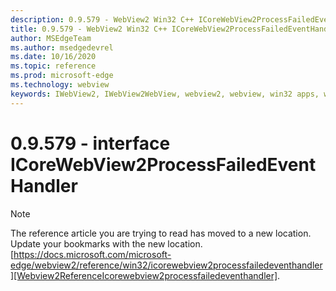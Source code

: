 ```yaml
---
description: 0.9.579 - WebView2 Win32 C++ ICoreWebView2ProcessFailedEventHandler
title: 0.9.579 - WebView2 Win32 C++ ICoreWebView2ProcessFailedEventHandler
author: MSEdgeTeam
ms.author: msedgedevrel
ms.date: 10/16/2020
ms.topic: reference
ms.prod: microsoft-edge
ms.technology: webview
keywords: IWebView2, IWebView2WebView, webview2, webview, win32 apps, win32, edge, ICoreWebView2, ICoreWebView2Controller, browser control, edge html, ICoreWebView2ProcessFailedEventHandler
---
```


# 0.9.579 - interface ICoreWebView2ProcessFailedEventHandler 

> [!NOTE]
> The reference article you are trying to read has moved to a new location.  
> Update your bookmarks with the new location.  
> [https://docs.microsoft.com/microsoft-edge/webview2/reference/win32/icorewebview2processfailedeventhandler][Webview2ReferenceIcorewebview2processfailedeventhandler].  

[Webview2ReferenceIcorewebview2processfailedeventhandler]: /microsoft-edge/webview2/reference/win32/icorewebview2processfailedeventhandler "interface ICoreWebView2ProcessFailedEventHandler | Microsoft Docs"
